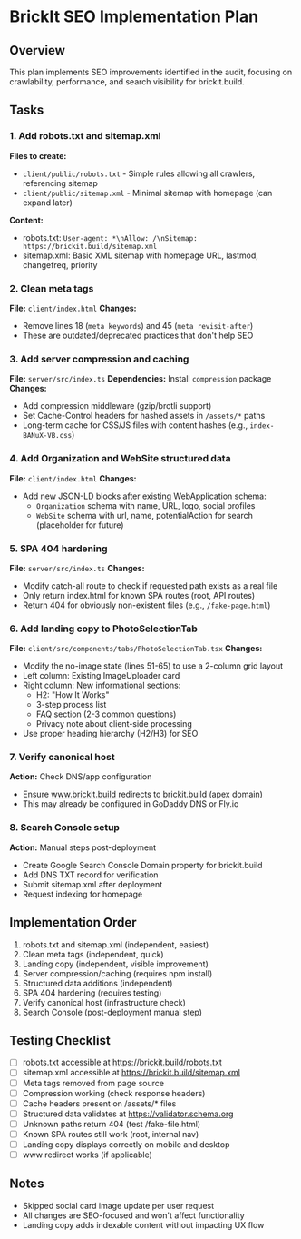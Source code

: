 # BrickIt SEO Implementation Plan

## Overview
This plan implements SEO improvements identified in the audit, focusing on crawlability, performance, and search visibility for brickit.build.

## Tasks

### 1. Add robots.txt and sitemap.xml
**Files to create:**
- `client/public/robots.txt` - Simple rules allowing all crawlers, referencing sitemap
- `client/public/sitemap.xml` - Minimal sitemap with homepage (can expand later)

**Content:**
- robots.txt: `User-agent: *\nAllow: /\nSitemap: https://brickit.build/sitemap.xml`
- sitemap.xml: Basic XML sitemap with homepage URL, lastmod, changefreq, priority

### 2. Clean meta tags
**File:** `client/index.html`
**Changes:**
- Remove lines 18 (`meta keywords`) and 45 (`meta revisit-after`)
- These are outdated/deprecated practices that don't help SEO

### 3. Add server compression and caching
**File:** `server/src/index.ts`
**Dependencies:** Install `compression` package
**Changes:**
- Add compression middleware (gzip/brotli support)
- Set Cache-Control headers for hashed assets in `/assets/*` paths
- Long-term cache for CSS/JS files with content hashes (e.g., `index-BANuX-VB.css`)

### 4. Add Organization and WebSite structured data
**File:** `client/index.html`
**Changes:**
- Add new JSON-LD blocks after existing WebApplication schema:
  - `Organization` schema with name, URL, logo, social profiles
  - `WebSite` schema with url, name, potentialAction for search (placeholder for future)

### 5. SPA 404 hardening
**File:** `server/src/index.ts`
**Changes:**
- Modify catch-all route to check if requested path exists as a real file
- Only return index.html for known SPA routes (root, API routes)
- Return 404 for obviously non-existent files (e.g., `/fake-page.html`)

### 6. Add landing copy to PhotoSelectionTab
**File:** `client/src/components/tabs/PhotoSelectionTab.tsx`
**Changes:**
- Modify the no-image state (lines 51-65) to use a 2-column grid layout
- Left column: Existing ImageUploader card
- Right column: New informational sections:
  - H2: "How It Works"
  - 3-step process list
  - FAQ section (2-3 common questions)
  - Privacy note about client-side processing
- Use proper heading hierarchy (H2/H3) for SEO

### 7. Verify canonical host
**Action:** Check DNS/app configuration
- Ensure www.brickit.build redirects to brickit.build (apex domain)
- This may already be configured in GoDaddy DNS or Fly.io

### 8. Search Console setup
**Action:** Manual steps post-deployment
- Create Google Search Console Domain property for brickit.build
- Add DNS TXT record for verification
- Submit sitemap.xml after deployment
- Request indexing for homepage

## Implementation Order
1. robots.txt and sitemap.xml (independent, easiest)
2. Clean meta tags (independent, quick)
3. Landing copy (independent, visible improvement)
4. Server compression/caching (requires npm install)
5. Structured data additions (independent)
6. SPA 404 hardening (requires testing)
7. Verify canonical host (infrastructure check)
8. Search Console (post-deployment manual step)

## Testing Checklist
- [ ] robots.txt accessible at https://brickit.build/robots.txt
- [ ] sitemap.xml accessible at https://brickit.build/sitemap.xml
- [ ] Meta tags removed from page source
- [ ] Compression working (check response headers)
- [ ] Cache headers present on /assets/* files
- [ ] Structured data validates at https://validator.schema.org
- [ ] Unknown paths return 404 (test /fake-file.html)
- [ ] Known SPA routes still work (root, internal nav)
- [ ] Landing copy displays correctly on mobile and desktop
- [ ] www redirect works (if applicable)

## Notes
- Skipped social card image update per user request
- All changes are SEO-focused and won't affect functionality
- Landing copy adds indexable content without impacting UX flow
